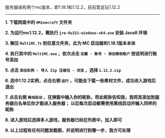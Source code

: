服务器端有两个mc版本，即1.18.1和1.12.2，目前暂定玩1.12.2
***

**1. 下载网盘中的 `#Minecraft` 文件夹**

**2. 为运行mc1.12.2，需执行 `jre-8u321-windows-x64.exe` 安装 Java8 环境**

**3. 解压 `MultiMC.7z` 到任意文件夹，此为 MC 启动器和1.18.1版本本体**

**4. 执行其中的 `MultiMC.exe` ，依次点击 `设置 - 账号 - 添加微软账户` 按说明进行账号添加**

**5. 点击 `添加实例 - 导入 Zip 压缩包 - 浏览` ，选择 `1.12.2.zip`**

**6. 选中1.12.2实例，点击右侧 `运行` ，可能会下载一些素材文件，成功进入游戏后退出**

**7. 点击右侧 `离线启动` ，在弹窗中输入你的昵称，将此昵称告知我，我将其添加到服务器白名单后你才能进入服务器；
以后每次启动都需使用离线启动并输入同样的昵称**

**8. 进入游戏后选择多人游戏，服务器已经在列表中，加入即可**

**9. 以上过程有任何问题发截图，并说明进行到哪一步，我方可处理**

